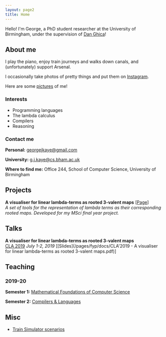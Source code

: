 ```yaml
---
layout: page2
title: Home
---
```


Hello! I'm George, a PhD student researcher at the University of Birmingham, under the supervision of [Dan Ghica](http://www.cs.bham.ac.uk/~drg/)!

## About me

I play the piano, enjoy train journeys and walks down canals, and (unfortunately) support Arsenal.

I occasionally take photos of pretty things and put them on [Instagram](https://www.instagram.com/georgejkaye/).

Here are some [pictures](/pictures) of me!

### Interests

* Programming languages
* The lambda calculus
* Compilers
* Reasoning

### Contact me

**Personal:** [georgejkaye@gmail.com](mailto:georgejkaye:gmail.com)

**University:** [g.j.kaye@cs.bham.ac.uk](mailto:G.J.Kaye@cs.bham.ac.uk)

**Where to find me:** Office 244, School of Computer Science, University of Birmingham

## Projects

**A visualiser for linear lambda-terms as rooted 3-valent maps** \[[Page](\fyp)\]  
*A set of tools for the representation of lambda terms as their corresponding rooted maps. Developed for my MSci final year project.*

## Talks

**A visualiser for linear lambda-terms as rooted 3-valent maps**  
[CLA 2019](http://cla.tcs.uj.edu.pl/) *July 1-2, 2019* \[[Slides](/pages/fyp/docs/CLA'2019 - A visualiser for linear lambda-terms as rooted 3-valent maps.pdf)\]

## Teaching

### 2019-20

**Semester 1:** [Mathematical Foundations of Computer Science](https://www.cs.bham.ac.uk/internal/modules/2019/06-30181/)

**Semester 2:** [Compilers & Languages](https://www.cs.bham.ac.uk/internal/modules/2019/06-02578/)

## Misc

* [Train Simulator scenarios](/trains)
